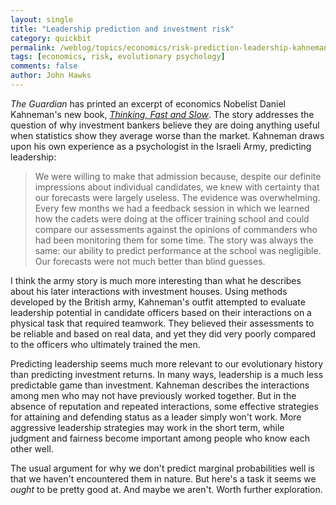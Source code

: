 ```yaml
---
layout: single 
title: "Leadership prediction and investment risk" 
category: quickbit
permalink: /weblog/topics/economics/risk-prediction-leadership-kahneman-2011.html
tags: [economics, risk, evolutionary psychology] 
comments: false 
author: John Hawks 
---
```


<em>The Guardian</em> has printed an excerpt of economics Nobelist Daniel Kahneman's new book, <a href="http://www.amazon.com/gp/product/0374275637/ref=as_li_ss_tl?ie=UTF8&tag=johnhawksanth-20&linkCode=as2&camp=217145&creative=399373&creativeASIN=0374275637"><em>Thinking, Fast and Slow</em></a>. The story addresses the question of why investment bankers believe they are doing anything useful when statistics show they average worse than the market. Kahneman draws upon his own experience as a psychologist in the Israeli Army, predicting leadership: 

<blockquote>We were willing to make that admission because, despite our definite impressions about individual candidates, we knew with certainty that our forecasts were largely useless. The evidence was overwhelming. Every few months we had a feedback session in which we learned how the cadets were doing at the officer training school and could compare our assessments against the opinions of commanders who had been monitoring them for some time. The story was always the same: our ability to predict performance at the school was negligible. Our forecasts were not much better than blind guesses.</blockquote>

I think the army story is much more interesting than what he describes about his later interactions with investment houses. Using methods developed by the British army, Kahneman's outfit attempted to evaluate leadership potential in candidate officers based on their interactions on a physical task that required teamwork. They believed their assessments to be reliable and based on real data, and yet they did very poorly compared to the officers who ultimately trained the men. 

Predicting leadership seems much more relevant to our evolutionary history than predicting investment returns. In many ways, leadership is a much less predictable game than investment. Kahneman describes the interactions among men who may not have previously worked together. But in the absence of reputation and repeated interactions, some effective strategies for attaining and defending status as a leader simply won't work. More aggressive leadership strategies may work in the short term, while judgment and fairness become important among people who know each other well. 

The usual argument for why we don't predict marginal probabilities well is that we haven't encountered them in nature. But here's a task it seems we <em>ought</em> to be pretty good at. And maybe we aren't. Worth further exploration. 


